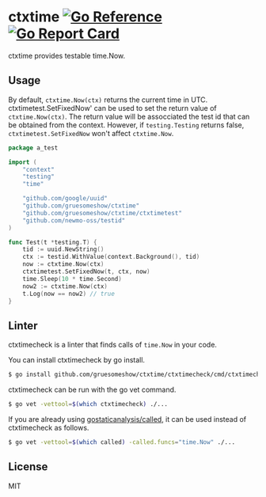 # ctxtime [![Go Reference](https://pkg.go.dev/badge/github.com/gruesomeshow/ctxtimeo.svg)](https://pkg.go.dev/github.com/gruesomeshow/ctxtime)[![Go Report Card](https://goreportcard.com/badge/github.com/gruesomeshow/ctxtime)](https://goreportcard.com/report/github.com/gruesomeshow/ctxtime)

ctxtime provides testable time.Now.

## Usage

By default, `ctxtime.Now(ctx)` returns the current time in UTC.
ctxtimetest.SetFixedNow' can be used to set the return value of `ctxtime.Now(ctx)`.
The return value will be assocciated the test id that can be obtained from the context.
However, if `testing.Testing` returns false, `ctxtimetest.SetFixedNow` won't affect `ctxtime.Now`.

```go
package a_test

import (
	"context"
	"testing"
	"time"

	"github.com/google/uuid"
	"github.com/gruesomeshow/ctxtime"
	"github.com/gruesomeshow/ctxtime/ctxtimetest"
	"github.com/newmo-oss/testid"
)

func Test(t *testing.T) {
	tid := uuid.NewString()
	ctx := testid.WithValue(context.Background(), tid)
	now := ctxtime.Now(ctx)
	ctxtimetest.SetFixedNow(t, ctx, now)
	time.Sleep(10 * time.Second)
	now2 := ctxtime.Now(ctx)
	t.Log(now == now2) // true
}
```

## Linter

ctxtimecheck is a linter that finds calls of `time.Now` in your code.

You can install ctxtimecheck by go install.

```sh
$ go install github.com/gruesomeshow/ctxtime/ctxtimecheck/cmd/ctxtimecheck@latest
```

ctxtimecheck can be run with the go vet command.

```sh
$ go vet -vettool=$(which ctxtimecheck) ./...
```

If you are already using [gostaticanalysis/called], it can be used instead of ctxtimecheck as follows.

```sh
$ go vet -vettool=$(which called) -called.funcs="time.Now" ./...
```

## License
MIT

[gostaticanalysis/called]: https://github.com/gostaticanalysis/called
